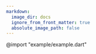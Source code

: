 ```yaml
---
markdown:
  image_dir: docs
  ignore_from_front_matter: true
  absolute_image_path: false
---
```


@import "example/example.dart"
